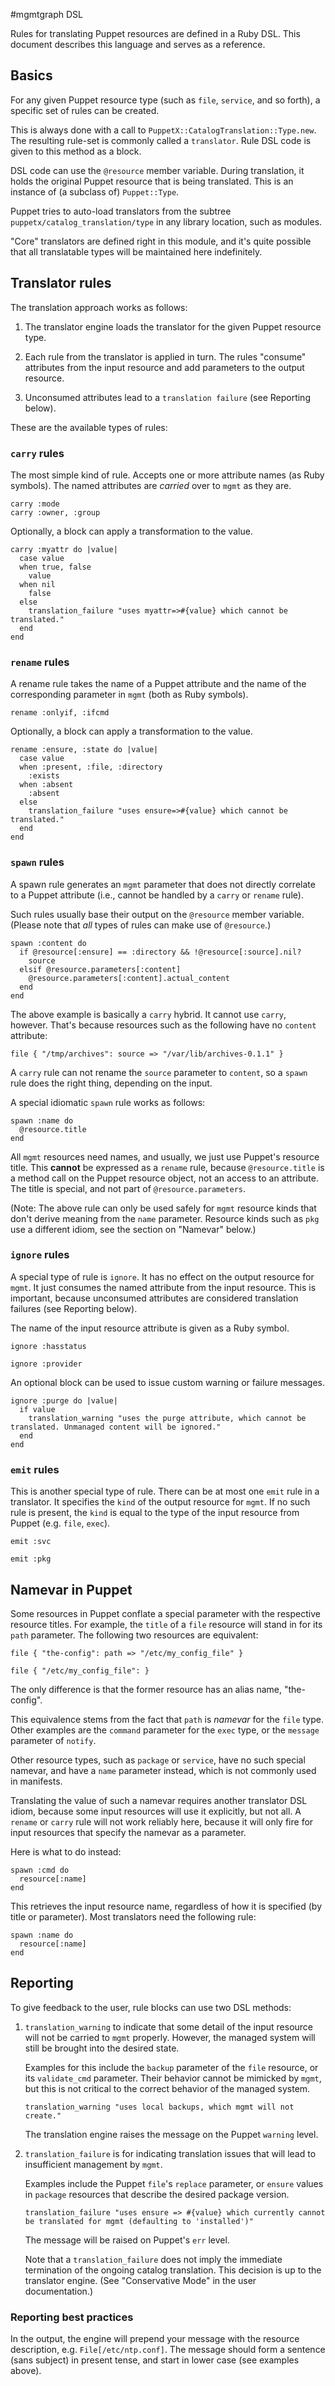 #mgmtgraph DSL

Rules for translating Puppet resources are defined in a Ruby DSL.
This document describes this language and serves as a reference.

## Basics

For any given Puppet resource type (such as `file`, `service`, and so forth),
a specific set of rules can be created.

This is always done with a call to `PuppetX::CatalogTranslation::Type.new`.
The resulting rule-set is commonly called a `translator`.
Rule DSL code is given to this method as a block.

DSL code can use the `@resource` member variable. During translation,
it holds the original Puppet resource that is being translated. This is
an instance of (a subclass of) `Puppet::Type`.

Puppet tries to auto-load translators from the subtree
`puppetx/catalog_translation/type` in any library location, such as modules.

"Core" translators are defined right in this module, and it's quite possible
that all translatable types will be maintained here indefinitely.

## Translator rules

The translation approach works as follows:

1. The translator engine loads the translator for the given Puppet resource type.

2. Each rule from the translator is applied in turn.
   The rules "consume" attributes from the input resource
   and add parameters to the output resource.

3. Unconsumed attributes lead to a `translation failure` (see Reporting below).

These are the available types of rules:

### `carry` rules

The most simple kind of rule. Accepts one or more attribute names (as Ruby symbols).
The named attributes are *carried* over to `mgmt` as they are.

    carry :mode
    carry :owner, :group

Optionally, a block can apply a transformation to the value.

    carry :myattr do |value|
      case value
      when true, false
        value
      when nil
        false
      else
        translation_failure "uses myattr=>#{value} which cannot be translated."
      end
    end

### `rename` rules

A rename rule takes the name of a Puppet attribute and the name of the corresponding
parameter in `mgmt` (both as Ruby symbols).

    rename :onlyif, :ifcmd

Optionally, a block can apply a transformation to the value.

    rename :ensure, :state do |value|
      case value
      when :present, :file, :directory
        :exists
      when :absent
        :absent
      else
        translation_failure "uses ensure=>#{value} which cannot be translated."
      end
    end

### `spawn` rules

A spawn rule generates an `mgmt` parameter that does not directly correlate to
a Puppet attribute (i.e., cannot be handled by a `carry` or `rename` rule).

Such rules usually base their output on the `@resource` member variable.
(Please note that *all* types of rules can make use of `@resource`.)

    spawn :content do
      if @resource[:ensure] == :directory && !@resource[:source].nil?
        source
      elsif @resource.parameters[:content]
        @resource.parameters[:content].actual_content
      end
    end

The above example is basically a `carry` hybrid. It cannot use `carry`, however.
That's because resources such as the following have no `content` attribute:

    file { "/tmp/archives": source => "/var/lib/archives-0.1.1" }

A `carry` rule can not rename the `source` parameter to `content`, so a `spawn`
rule does the right thing, depending on the input.

A special idiomatic `spawn` rule works as follows:

    spawn :name do
      @resource.title
    end

All `mgmt` resources need names, and usually, we just use Puppet's resource title.
This **cannot** be expressed as a `rename` rule, because `@resource.title` is a
method call on the Puppet resource object, not an access to an attribute. The title
is special, and not part of `@resource.parameters`.

(Note: The above rule can only be used safely for `mgmt` resource kinds that don't
derive meaning from the `name` parameter. Resource kinds such as `pkg` use a different
idiom, see the section on "Namevar" below.)

### `ignore` rules

A special type of rule is `ignore`. It has no effect on the output resource for `mgmt`.
It just consumes the named attribute from the input resource. This is important,
because unconsumed attributes are considered translation failures (see Reporting below).

The name of the input resource attribute is given as a Ruby symbol.

    ignore :hasstatus

    ignore :provider

An optional block can be used to issue custom warning or failure messages.

    ignore :purge do |value|
      if value
        translation_warning "uses the purge attribute, which cannot be translated. Unmanaged content will be ignored."
      end
    end

### `emit` rules

This is another special type of rule. There can be at most one `emit` rule
in a translator. It specifies the `kind` of the output resource for `mgmt`.
If no such rule is present, the `kind` is equal to the type of the input resource
from Puppet (e.g. `file`, `exec`).

    emit :svc

    emit :pkg

## Namevar in Puppet

Some resources in Puppet conflate a special parameter with the respective resource titles.
For example, the `title` of a `file` resource will stand in for its `path` parameter.
The following two resources are equivalent:

    file { "the-config": path => "/etc/my_config_file" }

    file { "/etc/my_config_file": }

The only difference is that the former resource has an alias name, "the-config".

This equivalence stems from the fact that `path` is *namevar* for the `file` type.
Other examples are the `command` parameter for the `exec` type, or the `message`
parameter of `notify`.

Other resource types, such as `package` or `service`, have no such special namevar,
and have a `name` parameter instead, which is not commonly used in manifests.

Translating the value of such a namevar requires another translator DSL idiom,
because some input resources will use it explicitly, but not all. A `rename`
or `carry` rule will not work reliably here, because it will only fire for
input resources that specify the namevar as a parameter.

Here is what to do instead:

    spawn :cmd do
      resource[:name]
    end

This retrieves the input resource name, regardless of how it is specified (by
title or parameter). Most translators need the following rule:

    spawn :name do
      resource[:name]
    end

## Reporting

To give feedback to the user, rule blocks can use two DSL methods:

1.  `translation_warning` to indicate that some detail of the input resource
    will not be carried to `mgmt` properly. However, the managed system will
    still be brought into the desired state.
    
    Examples for this include the `backup` parameter of the `file` resource, or its
    `validate_cmd` parameter. Their behavior cannot be mimicked by `mgmt`, but this is
    not critical to the correct behavior of the managed system.
    
        translation_warning "uses local backups, which mgmt will not create."
    
    The translation engine raises the message on the Puppet `warning` level.

2.  `translation_failure` is for indicating translation issues that will
    lead to insufficient management by `mgmt`.

    Examples include the Puppet `file`'s `replace` parameter, or `ensure`
    values in `package` resources that describe the desired package
    version.
    
        translation_failure "uses ensure => #{value} which currently cannot be translated for mgmt (defaulting to 'installed')"

    The message will be raised on Puppet's `err` level.
    
    Note that a `translation_failure` does not imply the immediate
    termination of the ongoing catalog translation. This decision is
    up to the translator engine. (See "Conservative Mode" in the
    user documentation.)

### Reporting best practices

In the output, the engine will prepend your message with the resource
description, e.g. `File[/etc/ntp.conf]`. The message should form
a sentence (sans subject) in present tense, and start in lower
case (see examples above).
